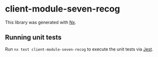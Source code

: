 # client-module-seven-recog

This library was generated with [Nx](https://nx.dev).

## Running unit tests

Run `nx test client-module-seven-recog` to execute the unit tests via [Jest](https://jestjs.io).
